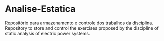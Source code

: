 # Analise-Estatica
Repositório para armazenamento e controle dos trabalhos da disciplina.
Repository to store and control the exercises proposed by the discipline of static analysis of electric power systems.

